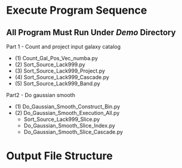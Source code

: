 # Execute Program Sequence
## All Program Must Run Under *Demo* Directory

Part 1 - Count and project input galaxy catalog
- (1) Count_Gal_Pos_Vec_numba.py
- (2) Sort_Source_Lack999.py
- (3) Sort_Source_Lack999_Project.py
- (4) Sort_Source_Lack999_Cascade.py
- (5) Sort_Source_Lack999_Band.py

Part2 - Do gaussian smooth
- (1) Do_Gaussian_Smooth_Construct_Bin.py
- (2) Do_Gaussian_Smooth_Execution_All.py
	- Sort_Source_Lack999_Slice.py
	- Do_Gaussian_Smooth_Slice_Index.py
	- Do_Gaussian_Smooth_Slice_Cascade.py

# Output File Structure
